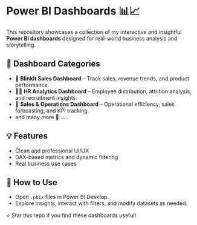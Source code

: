 # Power BI Dashboards 📊📈

This repository showcases a collection of my interactive and insightful **Power BI dashboards** designed for real-world business analysis and storytelling.

## 📁 Dashboard Categories
- 🛒 **BlinkIt Sales Dashboard** – Track sales, revenue trends, and product performance.
- 👩‍💼 **HR Analytics Dashboard** – Employee distribution, attrition analysis, and recruitment insights.
- 🏢 **Sales & Operations Dashboard** – Operational efficiency, sales forecasting, and KPI tracking.
- and many more 🕺......

## 💡 Features
- Clean and professional UI/UX
- DAX-based metrics and dynamic filtering
- Real business use cases

## 🚀 How to Use
- Open `.pbix` files in Power BI Desktop.
- Explore insights, interact with filters, and modify datasets as needed.

⭐ Star this repo if you find these dashboards useful!
